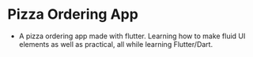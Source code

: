# Pizza Ordering App

- A pizza ordering app made with flutter. Learning how to make fluid UI elements as well as practical, all while learning Flutter/Dart.

